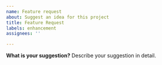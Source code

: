 ```yaml
---
name: Feature request
about: Suggest an idea for this project
title: Feature Request
labels: enhancement
assignees: ''

---
```


**What is your suggestion?**
Describe your suggestion in detail.
